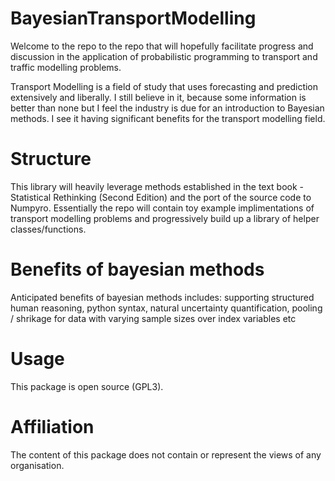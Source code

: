 # BayesianTransportModelling

Welcome to the repo to the repo that will hopefully facilitate progress and discussion in the application of probabilistic programming to transport and traffic modelling problems.

Transport Modelling is a field of study that uses forecasting and prediction extensively and liberally. I still believe in it, because some information is better than none but I feel the industry is due for an introduction to Bayesian methods. I see it having significant benefits for the transport modelling field.

# Structure

This library will heavily leverage methods established in the text book - Statistical Rethinking (Second Edition) and the port of the source code to Numpyro. Essentially the repo will contain toy example implimentations of transport modelling problems and progressively build up a library of helper classes/functions. 

# Benefits of bayesian methods

Anticipated benefits of bayesian methods includes: supporting structured human reasoning, python syntax, natural uncertainty quantification, pooling / shrikage for data with varying sample sizes over index variables etc 

# Usage
This package is open source (GPL3).

# Affiliation
The content of this package does not contain or represent the views of any organisation.


